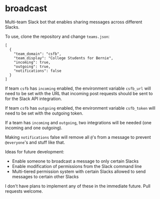 # broadcast
Multi-team Slack bot that enables sharing messages across different Slacks.

To use, clone the repository and change `teams.json`: 
```
[
  {
    "team_domain": "csfb",
    "team_display": "College Students for Bernie",
    "incoming": true,
    "outgoing": true,
    "notifications": false
  }
]
```

If team `csfb` has `incoming` enabled, the environment variable `csfb_url` will need to be set with the URL that incoming post requests should be sent to for the Slack API integration.

If team `csfb` has `outgoing` enabled, the environment variable `csfb_token` will need to be set with the outgoing token. 

If a team has `incoming` and `outgoing`, two integrations will be needed (one incoming and one outgoing). 

Making `notifications` false will remove all `@`'s from a message to prevent `@everyone`'s and stuff like that. 

Ideas for future development:
* Enable someone to broadcast a message to only certain Slacks
* Enable modification of permissions from the Slack command line
* Multi-tiered permission system with certain Slacks allowed to send messages to certain other Slacks

I don't have plans to implement any of these in the immediate future. Pull requests welcome.
